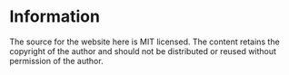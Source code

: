 # Information

The source for the website here is MIT licensed. The content retains the copyright of the author and should not be distributed or reused without permission of the author.
